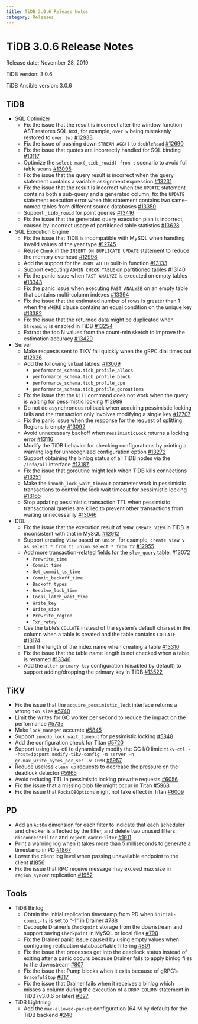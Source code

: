 ```yaml
---
title: TiDB 3.0.6 Release Notes
category: Releases
---
```


# TiDB 3.0.6 Release Notes

Release date: November 28, 2019

TiDB version: 3.0.6

TiDB Ansible version: 3.0.6

## TiDB

+ SQL Optimizer
    - Fix the issue that the result is incorrect after the window function AST restores SQL text, for example, `over w` being mistakenly restored to `over (w)` [#12933](https://github.com/pingcap/tidb/pull/12933)
    - Fix the issue of pushing down `STREAM AGG()` to `doubleRead` [#12690](https://github.com/pingcap/tidb/pull/12690)
    - Fix the issue that quotes are incorrectly handled for SQL binding [#13117](https://github.com/pingcap/tidb/pull/13117)
    - Optimize the `select max(_tidb_rowid) from t` scenario to avoid full table scans [#13095](https://github.com/pingcap/tidb/pull/13095)
    - Fix the issue that the query result is incorrect when the query statement contains a variable assignment expression [#13231](https://github.com/pingcap/tidb/pull/13231)
    - Fix the issue that the result is incorrect when the `UPDATE` statement contains both a sub-query and a generated column; fix the `UPDATE` statement execution error when this statement contains two same-named tables from different source databases [#13350](https://github.com/pingcap/tidb/pull/13350)
    - Support `_tidb_rowid` for point queries [#13416](https://github.com/pingcap/tidb/pull/13416)
    - Fix the issue that the generated query execution plan is incorrect, caused by incorrect usage of partitioned table statistics [#13628](https://github.com/pingcap/tidb/pull/13628)
+ SQL Execution Engine
    - Fix the issue that TiDB is incompatible with MySQL when handling invalid values of the year type [#12745](https://github.com/pingcap/tidb/pull/12745)
    - Reuse `Chunk` in the `INSERT ON DUPLICATE UPDATE` statement to reduce the memory overhead [#12998](https://github.com/pingcap/tidb/pull/12998)
    - Add the support for the `JSON_VALID` built-in function [#13133](https://github.com/pingcap/tidb/pull/13133)
    - Support executing `ADMIN CHECK TABLE` on partitioned tables [#13140](https://github.com/pingcap/tidb/pull/13140)
    - Fix the panic issue when `FAST ANALYZE` is executed on empty tables [#13343](https://github.com/pingcap/tidb/pull/13343)
    - Fix the panic issue when executing `FAST ANALYZE` on an empty table that contains multi-column indexes [#13394](https://github.com/pingcap/tidb/pull/13394)
    - Fix the issue that the estimated number of rows is greater than 1 when the `WHERE` clause contains an equal condition on the unique key [#13382](https://github.com/pingcap/tidb/pull/13382)
    - Fix the issue that the returned data might be duplicated when `Streaming` is enabled in TiDB [#13254](https://github.com/pingcap/tidb/pull/13254)
    - Extract the top N values from the count-min sketch to improve the estimation accuracy [#13429](https://github.com/pingcap/tidb/pull/13429)
+ Server
    - Make requests sent to TiKV fail quickly when the gRPC dial times out [#12926](https://github.com/pingcap/tidb/pull/12926)
    - Add the following virtual tables: [#13009](https://github.com/pingcap/tidb/pull/13009)
        - `performance_schema.tidb_profile_allocs`
        - `performance_schema.tidb_profile_block`
        - `performance_schema.tidb_profile_cpu`
        - `performance_schema.tidb_profile_goroutines`
    - Fix the issue that the `kill` command does not work when the query is waiting for pessimistic locking [#12989](https://github.com/pingcap/tidb/pull/12989)
    - Do not do asynchronous rollback when acquiring pessimistic locking fails and the transaction only involves modifying a single key [#12707](https://github.com/pingcap/tidb/pull/12707)
    - Fix the panic issue when the response for the request of splitting Regions is empty [#13092](https://github.com/pingcap/tidb/pull/13092)
    - Avoid unnecessary backoff when `PessimisticLock` returns a locking error [#13116](https://github.com/pingcap/tidb/pull/13116)
    - Modify the TiDB behavior for checking configurations by printing a warning log for unrecognized configuration option [#13272](https://github.com/pingcap/tidb/pull/13272)
    - Support obtaining the binlog status of all TiDB nodes via the `/info/all` interface [#13187](https://github.com/pingcap/tidb/pull/13187)
    - Fix the issue that goroutine might leak when TiDB kills connections [#13251](https://github.com/pingcap/tidb/pull/13251)
    - Make the `innodb_lock_wait_timeout` parameter work in pessimistic transactions to control the lock wait timeout for pessimistic locking [#13165](https://github.com/pingcap/tidb/pull/13165)
    - Stop updating pessimistic transaction TTL when pessimistic transactional queries are killed to prevent other transactions from waiting unnecessarily [#13046](https://github.com/pingcap/tidb/pull/13046)
+ DDL
    - Fix the issue that the execution result of `SHOW CREATE VIEW` in TiDB is inconsistent with that in MySQL [#12912](https://github.com/pingcap/tidb/pull/12912)
    - Support creating `View` based on `union`, for example, `create view v as select * from t1 union select * from t2` [#12955](https://github.com/pingcap/tidb/pull/12955)
    - Add more transaction-related fields for the `slow_query` table: [#13072](https://github.com/pingcap/tidb/pull/13072)
        - `Prewrite_time`
        - `Commit_time`
        - `Get_commit_ts_time`
        - `Commit_backoff_time`
        - `Backoff_types`
        - `Resolve_lock_time`
        - `Local_latch_wait_time`
        - `Write_key`
        - `Write_size`
        - `Prewrite_region`
        - `Txn_retry`
    - Use the table’s `COLLATE` instead of the system’s default charset in the column when a table is created and the table contains `COLLATE` [#13174](https://github.com/pingcap/tidb/pull/13174)
    - Limit the length of the index name when creating a table [#13310](https://github.com/pingcap/tidb/pull/13310)
    - Fix the issue that the table name length is not checked when a table is renamed [#13346](https://github.com/pingcap/tidb/pull/13346)
    - Add the `alter-primary-key` configuration (disabled by default) to support adding/dropping the primary key in TiDB [#13522](https://github.com/pingcap/tidb/pull/13522)

## TiKV

- Fix the issue that the `acquire_pessimistic_lock` interface returns a wrong `txn_size` [#5740](https://github.com/tikv/tikv/pull/5740)
- Limit the writes for GC worker per second to reduce the impact on the performance [#5735](https://github.com/tikv/tikv/pull/5735)
- Make `lock_manager` accurate [#5845](https://github.com/tikv/tikv/pull/5845)
- Support `innodb_lock_wait_timeout` for pessimistic locking [#5848](https://github.com/tikv/tikv/pull/5848)
- Add the configuration check for Titan [#5720](https://github.com/tikv/tikv/pull/5720)
- Support using tikv-ctl to dynamically modify the GC I/O limit: `tikv-ctl --host=ip:port modify-tikv-config -m server -n gc.max_write_bytes_per_sec -v 10MB` [#5957](https://github.com/tikv/tikv/pull/5957)
- Reduce useless `clean up` requests to decrease the pressure on the deadlock detector [#5965](https://github.com/tikv/tikv/pull/5965)
- Avoid reducing TTL in pessimistic locking prewrite requests [#6056](https://github.com/tikv/tikv/pull/6056)
- Fix the issue that a missing blob file might occur in Titan [#5968](https://github.com/tikv/tikv/pull/5968)
- Fix the issue that `RocksDBOptions` might not take effect in Titan [#6009](https://github.com/tikv/tikv/pull/6009)

## PD

- Add an `ActOn` dimension for each filter to indicate that each scheduler and checker is affected by the filter, and delete two unused filters: `disconnectFilter` and `rejectLeaderFilter` [#1911](https://github.com/pingcap/pd/pull/1911)
- Print a warning log when it takes more than 5 milliseconds to generate a timestamp in PD [#1867](https://github.com/pingcap/pd/pull/1867)
- Lower the client log level when passing unavailable endpoint to the client [#1856](https://github.com/pingcap/pd/pull/1856)
- Fix the issue that RPC receive message may exceed max size in `region_syncer` replication [#1952](https://github.com/pingcap/pd/pull/1952)

## Tools

+ TiDB Binlog
    - Obtain the initial replication timestamp from PD when `initial-commit-ts` is set to “-1” in Drainer [#788](https://github.com/pingcap/tidb-binlog/pull/788)
    - Decouple Drainer’s `Checkpoint` storage from the downstream and support saving `Checkpoint` in  MySQL or local files [#790](https://github.com/pingcap/tidb-binlog/pull/790)
    - Fix the Drainer panic issue caused by using empty values when configuring replication database/table filtering [#801](https://github.com/pingcap/tidb-binlog/pull/801)
    - Fix the issue that processes get into the deadlock status instead of exiting after a panic occurs because Drainer fails to apply binlog files to the downstream [#807](https://github.com/pingcap/tidb-binlog/pull/807)
    - Fix the issue that Pump blocks when it exits because of gRPC’s `GracefulStop` [#817](https://github.com/pingcap/tidb-binlog/pull/817)
    - Fix the issue that Drainer fails when it receives a binlog which misses a column during the execution of a `DROP COLUMN` statement in TiDB (v3.0.6 or later) [#827](https://github.com/pingcap/tidb-binlog/pull/827)
+ TiDB Lightning
    - Add the `max-allowed-packet` configuration (64 M by default) for the TiDB backend [#248](https://github.com/pingcap/tidb-lightning/pull/248)
